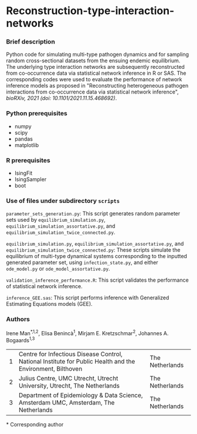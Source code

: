 # Reconstruction-type-interaction-networks

### Brief description
Python code for simulating multi-type pathogen dynamics and for sampling random cross-sectional datasets from the ensuing endemic equilibrium. The underlying type interaction networks are subsequently reconstructed from co-occurrence data via statistical network inference in R or SAS. The corresponding codes were used to evaluate the performance of network inference models as proposed in "Reconstructing heterogeneous pathogen interactions from co-occurrence data via statistical network inference", *bioRXiv, 2021 (doi: 10.1101/2021.11.15.468692)*.

### Python prerequisites 
- numpy
- scipy
- pandas
- matplotlib

### R prerequisites
- IsingFit
- IsingSampler
- boot

### Use of files under subdirectory `scripts`
`parameter_sets_generation.py`: This script generates random parameter sets used by `equilibrium_simulation.py`, `equilibrium_simulation_assortative.py`, and `equilibrium_simulation_twice_connected.py`. 

`equilibrium_simulation.py`, `equilibrium_simulation_assortative.py`, and `equilibrium_simulation_twice_connected.py`: These scripts simulate the equilibrium of multi-type dynamical systems corresponding to the inputted generated parameter set, using `infection_state.py`, and either `ode_model.py` or `ode_model_assortative.py`.

`validation_inference_performance.R`: This script validates the performance of statistical network inference.

`inference_GEE.sas`: This script performs inference with Generalized Estimating Equations models (GEE).

### Authors
Irene Man<sup>*,1,2</sup>, Elisa Benincà<sup>1</sup>, Mirjam E. Kretzschmar<sup>2</sup>, Johannes A. Bogaards<sup>1,3</sup>
<table>
  <tr>
    <td>1</th>
    <td>Centre for Infectious Disease Control, National Institute for Public Health and the Environment, Bilthoven</th>
    <td>The Netherlands</td>
  </tr>
  <tr>
    <td>2</td>
    <td>Julius Centre, UMC Utrecht, Utrecht University, Utrecht, The Netherlands</td>
    <td>The Netherlands</td>
  </tr>
  <tr>
    <td>3</th>
    <td>Department of Epidemiology & Data Science, Amsterdam UMC, Amsterdam, The Netherlands</th>
    <td>The Netherlands</td>
  </tr>
</table>
* Corresponding author
